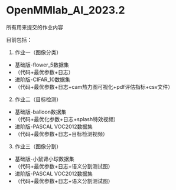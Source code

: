 # OpenMMlab_AI_2023.2

所有用来提交的作业内容

目前包括：

1. 作业一（图像分类）
 * 基础版-flower_5数据集
  * （代码+最优参数+日志）
 * 进阶版-CIFAR_10数据集
  * （代码+最优参数+日志+cam热力图可视化+pdf评估指标+csv文件）
 
2. 作业二（目标检测）
 * 基础版-balloon数据集
  * （代码+最优化参数+日志+splash特效视频）
 * 进阶版-PASCAL VOC2012数据集
  * （代码+最优参数+日志+目标检测视频）
  
3. 作业三（图像分割）
 * 基础版-小鼠肾小球数据集
  * （代码+最优参数+日志+语义分割测试图）
 * 进阶版-PASCAL VOC2012数据集
  * （代码+最优参数+日志+语义分割测试图）
